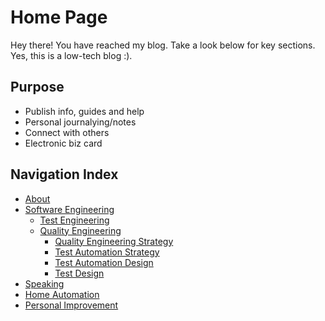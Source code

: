 # Home Page
Hey there! You have reached my blog. Take a look below for key sections. Yes, this is a low-tech blog :).

## Purpose
* Publish info, guides and help
* Personal journalying/notes
* Connect with others
* Electronic biz card

## Navigation Index
* [About](./ABOUT.md)
* [Software Engineering](./SOFTWARE-ENGINEERING.md)
  * [Test Engineering](./TEST-ENGINEERING.md)
  * [Quality Engineering](./QUALITY-ENGINEERING.md)
    * [Quality Engineering Strategy](./QE-STRATEGY.md)
    * [Test Automation Strategy](./TEST-AUTOMATION.md)
    * [Test Automation Design](./TEST-AUTOMATION-DESIGN.md)
    * [Test Design](./TEST-DESIGN.md)
* [Speaking](./SPEAKING.md)
* [Home Automation](./HOME-AUTOMATION.md)
* [Personal Improvement](./PERSONAL-IMPROVEMENT.md)
